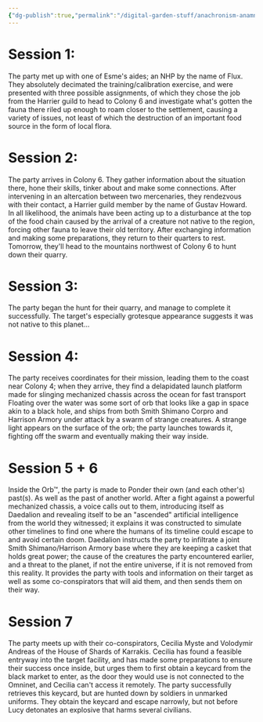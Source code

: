 ```yaml
---
{"dg-publish":true,"permalink":"/digital-garden-stuff/anachronism-anamnesis-session-summaries/"}
---
```


# Session 1:  
The party met up with one of Esme's aides; an NHP by the name of Flux. They absolutely decimated the training/calibration exercise, and were presented with three possible assignments, of which they chose the job from the Harrier guild to head to Colony 6 and investigate what's gotten the fauna there riled up enough to roam closer to the settlement, causing a variety of issues, not least of which the destruction of an important food source in the form of local flora.

# Session 2:  
The party arrives in Colony 6. They gather information about the situation there, hone their skills, tinker about and make some connections. After intervening in an altercation between two mercenaries, they rendezvous with their contact, a Harrier guild member by the name of Gustav Howard. In all likelihood, the animals have been acting up to a disturbance at the top of the food chain caused by the arrival of a creature not native to the region, forcing other fauna to leave their old territory. After exchanging information and making some preparations, they return to their quarters to rest. Tomorrow, they'll head to the mountains northwest of Colony 6 to hunt down their quarry.

# Session 3:
The party began the hunt for their quarry, and manage to complete it successfully. The target's especially grotesque appearance suggests it was not native to this planet...

# Session 4: #
The party receives coordinates for their mission, leading them to the coast near Colony 4; when they arrive, they find a delapidated launch platform made for slinging mechanized chassis across the ocean for fast transport Floating over the water was some sort of orb that looks like a gap in space akin to a black hole, and ships from both Smith Shimano Corpro and Harrison Armory under attack by a swarm of strange creatures. A strange light appears on the surface of the orb; the party launches towards it, fighting off the swarm and eventually making their way inside.


# Session 5 + 6 #
Inside the Orb™, the party is made to Ponder their own (and each other's) past(s). As well as the past of another world. After a fight against a powerful mechanized chassis, a voice calls out to them, introducing itself as Daedalion and revealing itself to be an "ascended" artificial intelligence from the world they witnessed; it explains it was constructed to simulate other timelines to find one where the humans of its timeline could escape to and avoid certain doom. Daedalion instructs the party to  infiltrate a joint Smith Shimano/Harrison Armory base where they are keeping a casket that holds great power; the cause of the creatures the party encountered earlier, and a threat to the planet, if not the entire universe, if it is not removed from this reality. It provides the party with tools and information on their target as well as some co-conspirators that will aid them, and then sends them on their way.

# Session 7 #
The party meets up with their co-conspirators, Cecilia Myste and Volodymir Andreas of the House of Shards of Karrakis. Cecilia has found a feasible entryway into the target facility,  and has made some preparations to ensure their success once inside, but urges them to first obtain a keycard from the black market to enter, as the door they would use is not connected to the Omninet, and Cecilia can't access it remotely. The party successfully retrieves this keycard, but are hunted down by soldiers in unmarked uniforms. They obtain the keycard and escape narrowly, but not before Lucy detonates an explosive that harms several civilians.